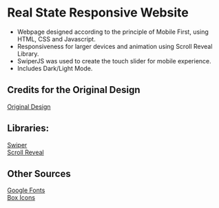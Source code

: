 # Real State Responsive Website

- Webpage designed according to the principle of Mobile First, using HTML, CSS and Javascript.  
- Responsiveness for larger devices and animation using Scroll Reveal Library.  
- SwiperJS was used to create the touch slider for mobile experience.  
- Includes Dark/Light Mode.

## Credits for the Original Design

[Original Design](https://dribbble.com/shots/16603527-Homyz-Property-Landing-Page-Website)

## Libraries:

[Swiper](https://swiperjs.com/)  
[Scroll Reveal](https://scrollrevealjs.org/)

## Other Sources

[Google Fonts](https://fonts.google.com/)  
[Box Icons](https://boxicons.com/)
